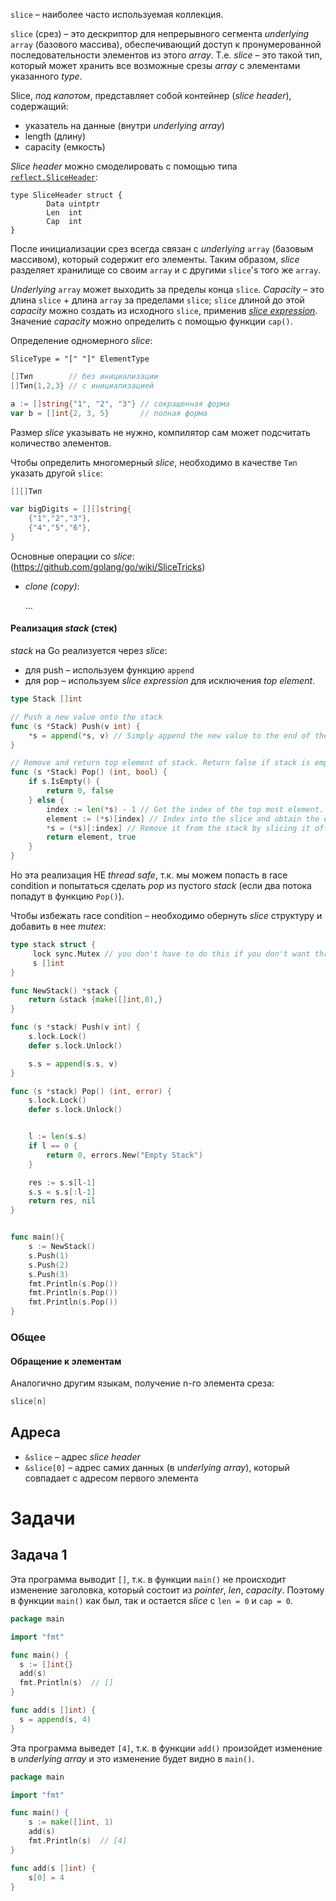 `slice` – наиболее часто используемая коллекция. 

`slice` (срез) – это дескриптор для непрерывного сегмента *underlying* `array` (базового массива), обеспечивающий доступ к пронумерованной последовательности элементов из этого *array*. Т.е. *slice* – это такой тип, который может хранить все возможные срезы *array* с элементами указанного *type*. 

Slice, *под капотом*, представляет собой контейнер (*slice header*), содержащий:

- указатель на данные (внутри *underlying array*)
- length (длину)
- capacity (емкость)

*Slice header* можно смоделировать с помощью типа [`reflect.SliceHeader`](https://golang.org/pkg/reflect/#SliceHeader):

```golang
type SliceHeader struct {
        Data uintptr
        Len  int
        Cap  int
}
```

После инициализации срез всегда связан с *underlying* `array` (базовым массивом), который содержит его элементы. Таким образом, *slice* разделяет хранилище со своим `array` и с другими `slice`'s того же `array`.

*Underlying* `array` может выходить за пределы конца `slice`. *Capacity* – это длина `slice` + длина `array` за пределами `slice`; `slice` длиной до этой *capacity* можно создать из исходного `slice`, применив [*slice expression*](#slice-expression). Значение *capacity* можно определить с помощью функции `cap()`.

Определение одномерного *slice*:

```
SliceType = "[" "]" ElementType 
```

```go
[]Тип        // без инициализации
[]Тип{1,2,3} // с инициализацией
```

```go
a := []string{"1", "2", "3"} // сокращенная форма
var b = []int{2, 3, 5}       // полная форма
```

Размер *slice* указывать не нужно, компилятор сам может подсчитать количество элементов.

Чтобы определить многомерный *slice*, необходимо в качестве `Тип` указать другой `slice`:

```go
[][]Тип
```

```go
var bigDigits = [][]string{
    {"1","2","3"},
    {"4","5","6"},
}
```

Основные операции со *slice*: (https://github.com/golang/go/wiki/SliceTricks)

- *clone (copy)*:

  ...

#### Реализация *stack* (стек)

*stack* на Go реализуется через *slice*:

- для push – используем функцию `append`
- для pop – используем *slice expression* для исключения *top element*.

```go
type Stack []int

// Push a new value onto the stack
func (s *Stack) Push(v int) {
	*s = append(*s, v) // Simply append the new value to the end of the stack
}

// Remove and return top element of stack. Return false if stack is empty.
func (s *Stack) Pop() (int, bool) {
	if s.IsEmpty() {
		return 0, false
	} else {
		index := len(*s) - 1 // Get the index of the top most element.
		element := (*s)[index] // Index into the slice and obtain the element.
		*s = (*s)[:index] // Remove it from the stack by slicing it off.
		return element, true
	}
}
```

Но эта реализация НЕ *thread safe*, т.к. мы можем попасть в race condition и попытаться сделать *pop* из пустого *stack* (если два потока попадут в функцию `Pop()`).

Чтобы избежать race condition – необходимо обернуть *slice* структуру и добавить в нее *mutex*:

```go
type stack struct {
     lock sync.Mutex // you don't have to do this if you don't want thread safety
     s []int
}

func NewStack() *stack {
    return &stack {make([]int,0),}
}

func (s *stack) Push(v int) {
    s.lock.Lock()
    defer s.lock.Unlock()

    s.s = append(s.s, v)
}

func (s *stack) Pop() (int, error) {
    s.lock.Lock()
    defer s.lock.Unlock()


    l := len(s.s)
    if l == 0 {
        return 0, errors.New("Empty Stack")
    }

    res := s.s[l-1]
    s.s = s.s[:l-1]
    return res, nil
}


func main(){
    s := NewStack()
    s.Push(1)
    s.Push(2)
    s.Push(3)
    fmt.Println(s.Pop())
    fmt.Println(s.Pop())
    fmt.Println(s.Pop())
}
```

 



### Общее

#### Обращение к элементам

Аналогично другим языкам, получение n-го элемента среза:

```go
slice[n]
```



## Адреса

- `&slice` – адрес *slice header*
- `&slice[0]` – адрес самих данных (в *underlying array*), который совпадает с адресом первого элемента



# Задачи

## Задача 1

Эта программа выводит `[]`, т.к. в функции `main()` не происходит изменение заголовка, который состоит из *pointer*, *len*, *capacity*. Поэтому в функции `main()` как был, так и остается *slice* с `len = 0` и `cap = 0`.

```go
package main

import "fmt"

func main() {
  s := []int{}
  add(s)
  fmt.Println(s)  // []
}

func add(s []int) {
  s = append(s, 4)
}
```

Эта программа выведет `[4]`, т.к. в функции `add()` произойдет изменение в *underlying array* и это изменение будет видно в `main()`.

```go
package main

import "fmt"

func main() {
	s := make([]int, 1)
	add(s)
	fmt.Println(s)  // [4]
}

func add(s []int) {
	s[0] = 4
}
```

